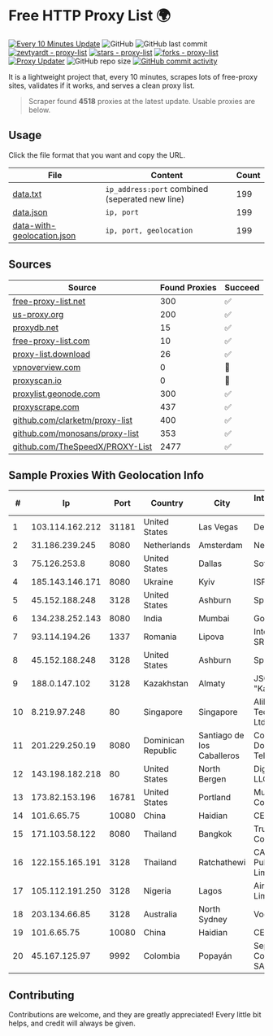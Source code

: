 
# Free HTTP Proxy List 🌍

[![Every 10 Minutes Update](https://github.com/mertguvencli/http-proxy-list/actions/workflows/main.yml/badge.svg?branch=main)](https://github.com/mertguvencli/http-proxy-list/actions/workflows/main.yml)
![GitHub](https://img.shields.io/github/license/mertguvencli/http-proxy-list)
![GitHub last commit](https://img.shields.io/github/last-commit/mertguvencli/http-proxy-list)
[![zevtyardt - proxy-list](https://img.shields.io/static/v1?label=zevtyardt&message=proxy-list&color=blue&logo=github)](https://github.com/zevtyardt/proxy-list "Go to GitHub repo")
[![stars - proxy-list](https://img.shields.io/github/stars/zevtyardt/proxy-list?style=social)](https://github.com/zevtyardt/proxy-list)
[![forks - proxy-list](https://img.shields.io/github/forks/zevtyardt/proxy-list?style=social)](https://github.com/zevtyardt/proxy-list)
[![Proxy Updater](https://github.com/zevtyardt/proxy-list/workflows/Proxy%20Updater/badge.svg)](https://github.com/zevtyardt/proxy-list/actions?query=workflow:"Proxy+Updater")
![GitHub repo size](https://img.shields.io/github/repo-size/zevtyardt/proxy-list)
[![GitHub commit activity](https://img.shields.io/github/commit-activity/m/zevtyardt/proxy-list?logo=commits)](https://github.com/zevtyardt/proxy-list/commits/main)

It is a lightweight project that, every 10 minutes, scrapes lots of free-proxy sites, validates if it works, and serves a clean proxy list.

> Scraper found **4518** proxies at the latest update. Usable proxies are below.

## Usage

Click the file format that you want and copy the URL.

|File|Content|Count|
|----|-------|-----|
|[data.txt](https://raw.githubusercontent.com/mertguvencli/http-proxy-list/main/proxy-list/data.txt)|`ip_address:port` combined (seperated new line)|199|
|[data.json](https://raw.githubusercontent.com/mertguvencli/http-proxy-list/main/proxy-list/data.json)|`ip, port`|199|
|[data-with-geolocation.json](https://raw.githubusercontent.com/mertguvencli/http-proxy-list/main/proxy-list/data-with-geolocation.json)|`ip, port, geolocation`|199|

## Sources

|Source|Found Proxies|Succeed|
|------|-------------|-------|
|[free-proxy-list.net](https://free-proxy-list.net)|300|✅|
|[us-proxy.org](https://www.us-proxy.org)|200|✅|
|[proxydb.net](http://proxydb.net)|15|✅|
|[free-proxy-list.com](https://free-proxy-list.com/?page=&port=&type%5B%5D=http&type%5B%5D=https&up_time=0&search=Search)|10|✅|
|[proxy-list.download](https://www.proxy-list.download/HTTP)|26|✅|
|[vpnoverview.com](https://vpnoverview.com/privacy/anonymous-browsing/free-proxy-servers)|0|🚫|
|[proxyscan.io](https://www.proxyscan.io)|0|🚫|
|[proxylist.geonode.com](https://proxylist.geonode.com/api/proxy-list?limit=300&page=1&sort_by=lastChecked&sort_type=desc&protocols=http,https)|300|✅|
|[proxyscrape.com](https://api.proxyscrape.com/v2/?request=displayproxies&protocol=http&timeout=10000&country=all&ssl=all&anonymity=all)|437|✅|
|[github.com/clarketm/proxy-list](https://raw.githubusercontent.com/clarketm/proxy-list/master/proxy-list-raw.txt)|400|✅|
|[github.com/monosans/proxy-list](https://raw.githubusercontent.com/monosans/proxy-list/main/proxies/http.txt)|353|✅|
|[github.com/TheSpeedX/PROXY-List](https://raw.githubusercontent.com/TheSpeedX/PROXY-List/master/http.txt)|2477|✅|


## Sample Proxies With Geolocation Info

|#|Ip|Port|Country|City|Internet Service Provider|
|-|--|----|-------|----|-------------------------|
|1|103.114.162.212|31181|United States|Las Vegas|DediPath|
|2|31.186.239.245|8080|Netherlands|Amsterdam|NetSkope Inc|
|3|75.126.253.8|8080|United States|Dallas|SoftLayer|
|4|185.143.146.171|8080|Ukraine|Kyiv|ISP UTELS|
|5|45.152.188.248|3128|United States|Ashburn|Sprint|
|6|134.238.252.143|8080|India|Mumbai|Google LLC|
|7|93.114.194.26|1337|Romania|Lipova|Interkvm Host SRL|
|8|45.152.188.248|3128|United States|Ashburn|Sprint|
|9|188.0.147.102|3128|Kazakhstan|Almaty|JSC "KazTransCom"|
|10|8.219.97.248|80|Singapore|Singapore|Alibaba (US) Technology Co., Ltd.|
|11|201.229.250.19|8080|Dominican Republic|Santiago de los Caballeros|Compañía Dominicana de Teléfonos S. A.|
|12|143.198.182.218|80|United States|North Bergen|DigitalOcean, LLC|
|13|173.82.153.196|16781|United States|Portland|Multacom Corporation|
|14|101.6.65.75|10080|China|Haidian|CERNET|
|15|171.103.58.122|8080|Thailand|Bangkok|True Internet Co., Ltd.|
|16|122.155.165.191|3128|Thailand|Ratchathewi|CAT Telecom Public Company Limited|
|17|105.112.191.250|3128|Nigeria|Lagos|Airtel Networks Limited|
|18|203.134.66.85|3128|Australia|North Sydney|Vocus PTY LTD|
|19|101.6.65.75|10080|China|Haidian|CERNET|
|20|45.167.125.97|9992|Colombia|Popayán|Sepcom Comunicaciones SAS|



## Contributing

Contributions are welcome, and they are greatly appreciated! Every
little bit helps, and credit will always be given.


